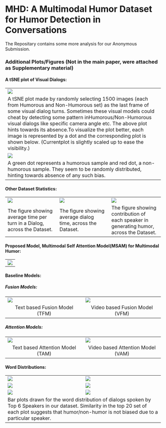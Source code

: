 # MHD: A Multimodal Humor Dataset for Humor Detection in Conversations
The Repositary contains some more analysis for our Anonymous Submission.

### Additional Plots/Figures (Not in the main paper, were attached as Supplementary material)
#### A tSNE plot of Visual Dialogs:

  <table>
  <tr>
    <td width="100%">
<img src="https://user-images.githubusercontent.com/48205355/53881679-474cb100-403a-11e9-9d92-c71a0c634fe9.png" align="center">
    </td>
  </tr>
  <tr>
  <td>    
A tSNE plot made by randomly selecting 1500 images (each from Humorous and Non-Humorous set) as the last frame of some visual dialog turns. Sometimes these visual models could cheat by detecting some pattern inHumorous/Non-Humorous visual dialogs like specific camera angle etc. The above plot hints towards its absence.To visualize the plot better, each image is represented by a dot and the corresponding plot is shown below. (Currentplot is slightly scaled up to ease the visibility.)
  </td>
  </tr>
    <tr>
    <td width="100%">
<img src="https://user-images.githubusercontent.com/48205355/53881680-47e54780-403a-11e9-823b-79386e56c39e.png" align="center">
    </td>
  </tr>
  <tr>
  <td>    
A green dot represents a humorous sample and red dot,  a non-humorous sample. They seem to be randomly distributed, hinting towards absence of any such bias.
  </td>
  </tr>
</table>

#### Other Dataset Statistics:
<table>
    <tr>
  <td width="33.33%">
  <img src="https://user-images.githubusercontent.com/48205355/53884884-88e15a00-4042-11e9-99a5-8fdd7a46ce68.png" align="center">
  </td>
    <td width="33.33%">
  <img src="https://user-images.githubusercontent.com/48205355/53952853-f13e4300-40f7-11e9-9444-7d9a030dc4ae.png" align="center">
  </td>
      <td width="33.33%">
  <img src="https://user-images.githubusercontent.com/48205355/53885089-ea092d80-4042-11e9-94c3-b4690723cb32.png">
  </td>
  </tr>
  <tr>
  <td width="33.33%">The figure showing average time per turn in a Dialog, across the Dataset.</td>
  <td width="33.33%">The figure showing average dialog time, across the Dataset.</td>
  <td width="33.33%">The figure showing contribution of each speaker in generating humor, across the Dataset.</td>
  </tr>
</table>

#### Proposed Model, Multimodal Self Attention Model(MSAM) for Multimodal Humor:
<table>
   <tr>
  <td width="100%">
  <img src="https://user-images.githubusercontent.com/21227893/58746488-53a5a600-8491-11e9-9769-f1f9093db75e.png">
  </td>
  </tr>

</table>


#### Baseline Models:
##### Fusion Models:
<table>
   <tr>
  <td width="50%">
  <img src="https://user-images.githubusercontent.com/48205355/53886442-0e1a3e00-4046-11e9-87a3-259d68593d62.png" align="center">
  </td>
    <td width="50%">
  <img src="https://user-images.githubusercontent.com/48205355/53886443-0e1a3e00-4046-11e9-808b-6e50ec5a9b04.png" align="center">
  </td>
  </tr>
  
  <tr>
  <td width="50%" align="center">Text based Fusion Model (TFM)</td>
  <td width="50%" align="center">Video based Fusion Model (VFM)</td>
  </tr>
</table>
  
 ##### Attention Models:
 
<table>
   <tr>
  <td width="50%">
  <img src="https://user-images.githubusercontent.com/48205355/53887017-5f76fd00-4047-11e9-97d6-7e690101f2a9.png" align="center">
  </td>
    <td width="50%">
  <img src="https://user-images.githubusercontent.com/48205355/53887018-600f9380-4047-11e9-94b9-062446d18306.png" align="center">
  </td>
  </tr>
  
  <tr>
  <td width="50%" align="center">Text based Attention Model (TAM)</td>
  <td width="50%" align="center">Video based Attention Model (VAM)</td>
  </tr>
</table>


#### Word Distributions:
<table>
    <tr>
  <td width="50%">
  <img src="https://user-images.githubusercontent.com/21227893/58746598-83a17900-8492-11e9-9479-62cdd7b618e2.png" align="center">
  </td>
    <td width="50%">
  <img src="https://user-images.githubusercontent.com/21227893/58746604-8dc37780-8492-11e9-8f8d-b41152fc466b.png" align="center">
  </td>
  </tr>
  
   <tr>
  <td width="50%">
  <img src="https://user-images.githubusercontent.com/21227893/58746601-8c924a80-8492-11e9-8ca0-2909a7c8b681.png" align="center">
  </td>
    <td width="50%">
  <img src="https://user-images.githubusercontent.com/21227893/58746605-8e5c0e00-8492-11e9-91b2-0344751e5cfe.png" align="center">
  </td>
  </tr>
  
   <tr>
    <td width="50%">
    <img src="https://user-images.githubusercontent.com/21227893/58746602-8d2ae100-8492-11e9-9482-cc834d219e5a.png" align="center">
    </td>
      <td width="50%">
    <img src="https://user-images.githubusercontent.com/21227893/58746603-8dc37780-8492-11e9-9502-5312f6985737.png" align="center">
    </td>
   </tr>
   
   <tr>
   <td colspan="2">    
Bar plots drawn for the word distribution of dialogs spoken by Top 6 Speakers in our dataset. Similarity in the top 20 set of each plot suggests that humor/non-humor is not biased due to a particular speaker.
    </td>
   </tr>

</table>

